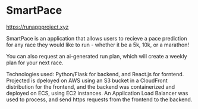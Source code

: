 # SmartPace


https://runappproject.xyz


SmartPace is an application that allows users to recieve a pace prediction for any race they would like to run - whether it be a 5k, 10k, or a marathon!

You can also request an ai-generated run plan, which will create a weekly plan for your next race.

Technologies used: Python/Flask for backend, and React.js for forntend. Projected is dpeloyed on AWS using an S3 bucket in a CloudFront distribution for the frontend, and the backend was containerized and deployed on ECS, using EC2 instances. An Application Load Balancer was used to process, and send https requests from the frontend to the backend.


